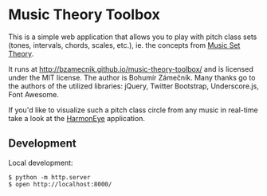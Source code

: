 # Music Theory Toolbox

This is a simple web application that allows you to play with pitch class sets (tones, intervals, chords, scales, etc.), ie. the concepts from [Music Set Theory](http://en.wikipedia.org/wiki/Set_theory_(music)‎).

It runs at http://bzamecnik.github.io/music-theory-toolbox/ and is licensed under the MIT license. The author is Bohumír Zámečník. Many thanks go to the authors of the utilized libraries: jQuery, Twitter Bootstrap, Underscore.js, Font Awesome.

If you'd like to visualize such a pitch class circle from any music in real-time take a look at the [HarmonEye](http://harmoneye.com/) application.

## Development

Local development:

```shell
$ python -m http.server
$ open http://localhost:8000/
```
